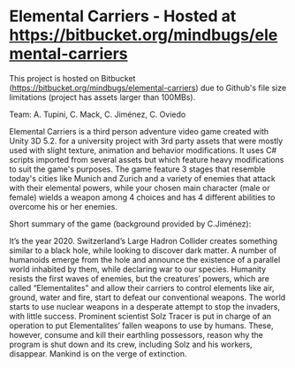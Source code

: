 # Elemental Carriers - Hosted at https://bitbucket.org/mindbugs/elemental-carriers

This project is hosted on Bitbucket (https://bitbucket.org/mindbugs/elemental-carriers) due to Github's file size limitations (project has assets larger than 100MBs).

Team: A. Tupini, C. Mack, C. Jiménez, C. Oviedo

Elemental Carriers is a third person adventure video game created with Unity 3D 5.2. for a university project with 3rd party assets that were mostly used with slight texture, animation and behavior modifications. It uses C# scripts imported from several assets but which feature heavy modifications to suit the game's purposes.
The game feature 3 stages that resemble today's cities like Munich and Zurich and a variety of enemies that attack with their elemental powers, while your chosen main character (male or female) wields a weapon among 4 choices and has 4 different abilities to overcome his or her enemies.

Short summary of the game (background provided by C.Jiménez):

It’s the year 2020. Switzerland’s Large Hadron Collider creates something similar to a black hole, while looking to discover dark matter. A number of humanoids emerge from the hole and announce the existence of a parallel world inhabited by them, while declaring war to our species.
	Humanity resists the first waves of enemies, but the creatures’ powers, which are called “Elementalites” and allow their carriers to control elements like air, ground, water and fire, start to defeat our conventional weapons. The world starts to use nuclear weapons in a desperate attempt to stop the invaders, with little success.
	Prominent scientist Solz Tracer is put in charge of an operation to put Elementalites’ fallen weapons to use by humans. These, however, consume and kill their earthling possessors, reason why the program is shut down and its crew, including Solz and his workers, disappear. Mankind is on the verge of extinction.
